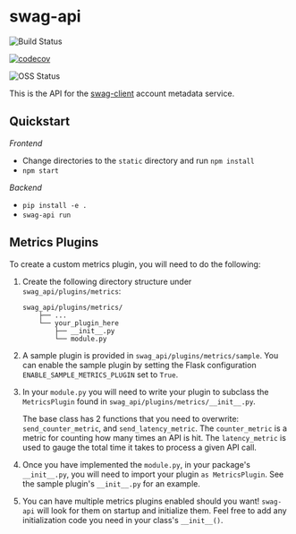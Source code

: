 # swag-api

![Build Status](https://travis-ci.org/Netflix-Skunkworks/swag-api.svg?branch=master)

[![codecov](https://codecov.io/gh/Netflix-Skunkworks/swag-api/branch/master/graph/badge.svg)](https://codecov.io/gh/Netflix-Skunkworks/swag-api)

![OSS Status](https://img.shields.io/badge/NetflixOSS-active-brightgreen.svg)

This is the API for the [swag-client](https://github.com/Netflix-Skunkworks/swag-client) account metadata service.

## Quickstart

*Frontend*

* Change directories to the `static` directory and run `npm install`
* `npm start`

*Backend*

* `pip install -e .`
* `swag-api run`


## Metrics Plugins

To create a custom metrics plugin, you will need to do the following:

1. Create the following directory structure under `swag_api/plugins/metrics`:

    ```
    swag_api/plugins/metrics/
        ├── ...
        └── your_plugin_here
            ├── __init__.py
            └── module.py
    ```
    
1. A sample plugin is provided in `swag_api/plugins/metrics/sample`. You can enable the sample plugin by setting the Flask configuration `ENABLE_SAMPLE_METRICS_PLUGIN` set to `True`.

1. In your `module.py` you will need to write your plugin to subclass the `MetricsPlugin` found in `swag_api/plugins/metrics/__init__.py`.

    The base class has 2 functions that you need to overwrite: `send_counter_metric`, and `send_latency_metric`. The `counter_metric` 
    is a metric for counting how many times an API is hit. The `latency_metric` is used to gauge the total time it takes to process a given API call.

1. Once you have implemented the `module.py`, in your package's `__init__.py`, you will need to import your plugin `as MetricsPlugin`. See the sample plugin's `__init__.py` for an example.

1. You can have multiple metrics plugins enabled should you want! `swag-api` will look for them on startup and initialize them. Feel free to add any initialization code you need
in your class's `__init__()`.
